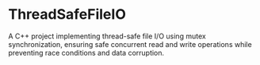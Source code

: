 # ThreadSafeFileIO
A C++ project implementing thread-safe file I/O using mutex synchronization, ensuring safe concurrent read and write operations while preventing race conditions and data corruption.
